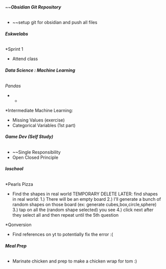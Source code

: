 
###### ~~**Obsidian Git Repository**
* ~~setup git for obsidian and push all files

###### **Eskwelabs**
*Sprint 1
* Attend class
###### **Data Science : Machine Learning**
*Pandas*
* *
*Intermediate Machine Learning:
* Missing Values (exercise)
* Categorical Variables (1st part)

###### **Game Dev (Self Study)**
* ~~Single Responsibility
* Open Closed Principle
###### **Ioschool**

*Pearls Pizza
* Find the shapes in real world
	TEMPORARY DELETE LATER:
	find shapes in real world:
	1.) There will be an empty board
	2.) I'll generate a bunch of random shapes on those board (ex: generate cubes,box,circle,sphere)
	3.)  tap on all the (random shape selected) you see
	4.) click next after they select all and  then repeat until the 5th question

*Qonversion
* Find references on yt to potentially fix the error :( 

###### **Meal Prep**
* Marinate chicken and prep to make a chicken wrap for tom :) 
